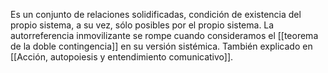 Es un conjunto de relaciones solidificadas, condición de existencia del propio sistema, a su vez, sólo posibles por el propio sistema. La autorreferencia inmovilizante se rompe cuando consideramos el [[teorema de la doble contingencia]] en su versión sistémica. También explicado en [[Acción, autopoiesis y entendimiento comunicativo]]. 